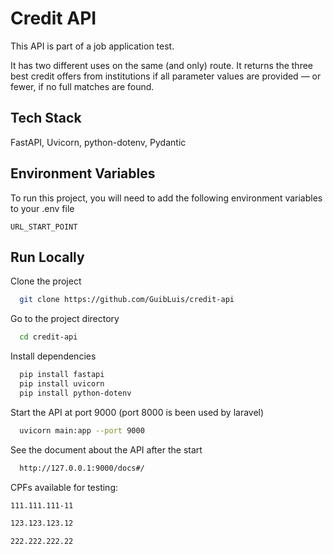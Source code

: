 
# Credit API

This API is part of a job application test. 

It has two different uses on the same (and only) route. It returns the three best credit offers from institutions if all parameter values are provided — or fewer, if no full matches are found.

## Tech Stack

FastAPI, Uvicorn, python-dotenv, Pydantic

## Environment Variables

To run this project, you will need to add the following environment variables to your .env file

`URL_START_POINT`


## Run Locally

Clone the project

```bash
  git clone https://github.com/GuibLuis/credit-api
```

Go to the project directory

```bash
  cd credit-api
```

Install dependencies

```bash
  pip install fastapi
  pip install uvicorn
  pip install python-dotenv
```

Start the API at port 9000 (port 8000 is been used by laravel)

```bash
  uvicorn main:app --port 9000
```

See the document about the API after the start

```bash
  http://127.0.0.1:9000/docs#/
```

CPFs available for testing:
```bash
111.111.111-11
```
```bash
123.123.123.12 
```
```bash
222.222.222.22
```